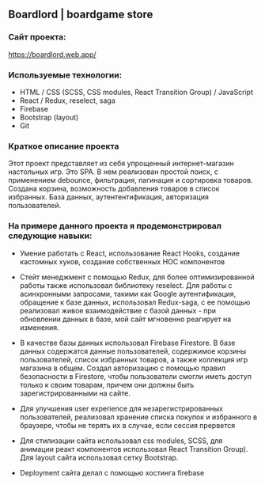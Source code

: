 ## Boardlord | boardgame store

### Сайт проекта:
https://boardlord.web.app/

### Используемые технологии:
- HTML / CSS (SCSS, CSS modules, React Transition Group) / JavaScript
- React / Redux, reselect, saga
- Firebase
- Bootstrap (layout)
- Git


### Краткое описание проекта
Этот проект представляет из себя упрощенный интернет-магазин настольных игр. Это SPA. В нем реализован простой поиск, с применением debounce, фильтрация, пагинация и сортировка товаров. Создана корзина, возможность добавления товаров в список избранных. База данных, аутентентификация, авторизация пользователей. 

### На примере данного проекта я продемонстрировал следующие навыки:

- Умение работать с React, использование React Hooks, создание кастомных хуков, создание собственных HOC компонентов

- Стейт менеджмент с помощью Redux, для более оптимизированной работы также использовал библиотеку reselect. Для работы с асинхронными запросами, такими как Google аутентификация, обращение к базе данных, использовал Redux-saga, с ее помощью реализовал живое взаимодействие с базой данных - при обновлении данных в базе, мой сайт мгновенно реагирует на изменения.

- В качестве базы данных использовал Firebase Firestore. В базе данных содержатся данные пользователей, содержимое корзины пользователей, список избранных товаров, а также коллекция игр магазина в общем. Создал авторизацию с помощью правил безопасности в Firestore, чтобы пользователи смогли иметь доступ только к своим товарам, причем они должны быть зарегистрированными на сайте.

- Для улучшения user experience для незарегистрированных пользователей, реализовал хранение списка покупок и избранного в браузере, чтобы не терять их в случае, если сессия прервется

- Для стилизации сайта использовал css modules, SCSS, для анимации реакт компонентов использовал React Transition Group). Для layout сайта использовал сетку Bootstrap.

- Deployment сайта делал с помощью хостинга firebase
